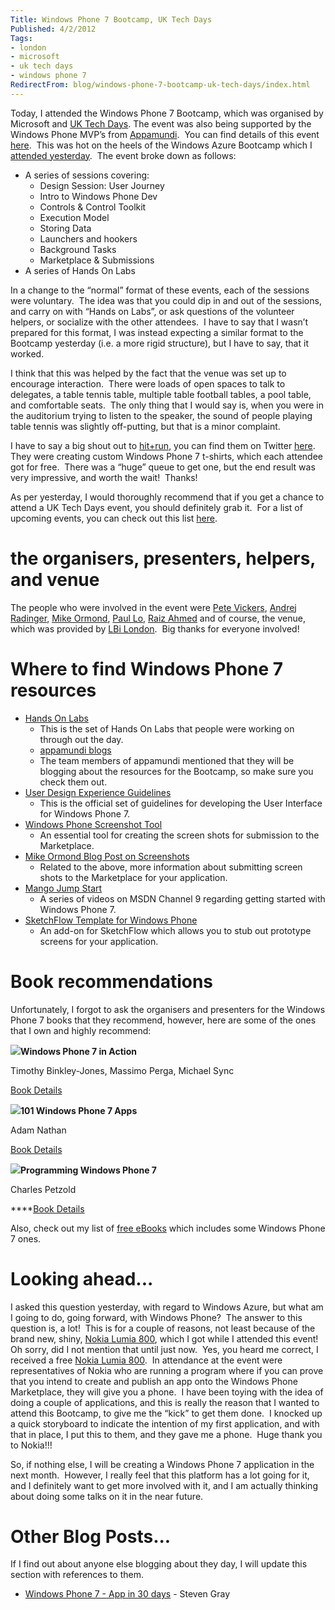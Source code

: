 ```yaml
---
Title: Windows Phone 7 Bootcamp, UK Tech Days
Published: 4/2/2012
Tags:
- london
- microsoft
- uk tech days
- windows phone 7
RedirectFrom: blog/windows-phone-7-bootcamp-uk-tech-days/index.html
---
```


Today, I attended the Windows Phone 7 Bootcamp, which was organised by Microsoft and [UK Tech Days](http://uktechdays.cloudapp.net/home.aspx). The event was also being supported by the Windows Phone MVP’s from [Appamundi](http://appamundi.com/).  You can find details of this event [here](http://uktechdays.cloudapp.net/upcoming-events/windows-phone-camp-(london).aspx).  This was hot on the heels of the Windows Azure Bootcamp which I [attended yesterday](http://www.gep13.co.uk/blog/windows-azure-bootcamp-uk-tech-days).  The event broke down as follows:

- A series of sessions covering:
  - Design Session: User Journey
  - Intro to Windows Phone Dev
  - Controls & Control Toolkit
  - Execution Model
  - Storing Data
  - Launchers and hookers
  - Background Tasks
  - Marketplace & Submissions
- A series of Hands On Labs

In a change to the “normal” format of these events, each of the sessions were voluntary.  The idea was that you could dip in and out of the sessions, and carry on with “Hands on Labs”, or ask questions of the volunteer helpers, or socialize with the other attendees.  I have to say that I wasn’t prepared for this format, I was instead expecting a similar format to the Bootcamp yesterday (i.e. a more rigid structure), but I have to say, that it worked.

I think that this was helped by the fact that the venue was set up to encourage interaction.  There were loads of open spaces to talk to delegates, a table tennis table, multiple table football tables, a pool table, and comfortable seats.  The only thing that I would say is, when you were in the auditorium trying to listen to the speaker, the sound of people playing table tennis was slightly off-putting, but that is a minor complaint.

I have to say a big shout out to [hit+run](http://www.thehitandrun.com/), you can find them on Twitter [here](https://twitter.com/#!/hnrcrew_europe).  They were creating custom Windows Phone 7 t-shirts, which each attendee got for free.  There was a “huge” queue to get one, but the end result was very impressive, and worth the wait!  Thanks!

As per yesterday, I would thoroughly recommend that if you get a chance to attend a UK Tech Days event, you should definitely grab it.  For a list of upcoming events, you can check out this list [here](http://uktechdays.cloudapp.net/upcoming-events.aspx).

# the organisers, presenters, helpers, and venue

The people who were involved in the event were [Pete Vickers](https://twitter.com/#!/petevick), [Andrej Radinger](https://twitter.com/#!/andrejrad), [Mike Ormond](http://blogs.msdn.com/b/mikeormond/), [Paul Lo](https://twitter.com/#!/paullo), [Raiz Ahmed](https://twitter.com/#!/TheRealRiaz) and of course, the venue, which was provided by [LBi London](http://www.lbi.co.uk/).  Big thanks for everyone involved!

# Where to find Windows Phone 7 resources

- [Hands On Labs](https://skydrive.live.com/?cid=1d0d7fdee8b74d9b&id=1D0D7FDEE8B74D9B!902)
  - This is the set of Hands On Labs that people were working on through out the day.
  - [appamundi blogs](http://mobileworld.appamundi.com/blogs/)
  - The team members of appamundi mentioned that they will be blogging about the resources for the Bootcamp, so make sure you check them out.
- [User Design Experience Guidelines](http://msdn.microsoft.com/en-us/library/hh202915.aspx)
  - This is the official set of guidelines for developing the User Interface for Windows Phone 7.
- [Windows Phone Screenshot Tool](http://www.innovativetechguy.com/?p=164)
  - An essential tool for creating the screen shots for submission to the Marketplace.
- [Mike Ormond Blog Post on Screenshots](http://blogs.msdn.com/b/mikeormond/archive/2011/03/30/capturing-screenshots-on-windows-phone-7.aspx)
  - Related to the above, more information about submitting screen shots to the Marketplace for your application.
- [Mango Jump Start](http://channel9.msdn.com/Series/Mango-Jump-Start)
  - A series of videos on MSDN Channel 9 regarding getting started with Windows Phone 7.
- [SketchFlow Template for Windows Phone](http://wp7sketchflow.codeplex.com/)
  - An add-on for SketchFlow which allows you to stub out prototype screens for your application.

# Book recommendations

Unfortunately, I forgot to ask the organisers and presenters for the Windows Phone 7 books that they recommend, however, here are some of the ones that I own and highly recommend:

[![](http://ws.assoc-amazon.co.uk/widgets/q?_encoding=UTF8&Format=_SL110_&ASIN=1617290092&MarketPlace=GB&ID=AsinImage&WS=1&tag=www6thprimeco-21&ServiceVersion=20070822)](http://affiliate.manning.com/idevaffiliate.php?id=1187_255)**Windows Phone 7 in Action**

Timothy Binkley-Jones, Massimo Perga, Michael Sync

[Book Details](http://affiliate.manning.com/idevaffiliate.php?id=1187_255)

[![](http://ws.assoc-amazon.co.uk/widgets/q?_encoding=UTF8&Format=_SL110_&ASIN=0672335522&MarketPlace=GB&ID=AsinImage&WS=1&tag=www6thprimeco-21&ServiceVersion=20070822)](http://www.amazon.co.uk/gp/product/0672335522/ref=as_li_ss_il?ie=UTF8&tag=www6thprimeco-21&linkCode=as2&camp=1634&creative=19450&creativeASIN=0672335522)**101 Windows Phone 7 Apps**

Adam Nathan

[Book Details](http://www.amazon.co.uk/gp/product/0672335522/ref=as_li_ss_il?ie=UTF8&tag=www6thprimeco-21&linkCode=as2&camp=1634&creative=19450&creativeASIN=0672335522)

[![](http://ws.assoc-amazon.co.uk/widgets/q?_encoding=UTF8&Format=_SL110_&ASIN=0735656673&MarketPlace=GB&ID=AsinImage&WS=1&tag=www6thprimeco-21&ServiceVersion=20070822)](http://www.amazon.co.uk/gp/product/0735656673/ref=as_li_ss_il?ie=UTF8&tag=www6thprimeco-21&linkCode=as2&camp=1634&creative=19450&creativeASIN=0735656673)**Programming Windows Phone 7**

Charles Petzold

****[Book Details](http://www.amazon.co.uk/gp/product/0735656673/ref=as_li_ss_il?ie=UTF8&tag=www6thprimeco-21&linkCode=as2&camp=1634&creative=19450&creativeASIN=0735656673)

Also, check out my list of [free eBooks](http://www.gep13.co.uk/blog/free-ebooks) which includes some Windows Phone 7 ones.

# Looking ahead...

I asked this question yesterday, with regard to Windows Azure, but what am I going to do, going forward, with Windows Phone?  The answer to this question is, a lot!  This is for a couple of reasons, not least because of the brand new, shiny, [Nokia Lumia 800](http://www.nokia.com/gb-en/products/phone/lumia800?sissr=1#), which I got while I attended this event!  Oh sorry, did I not mention that until just now.  Yes, you heard me correct, I received a free [Nokia Lumia 800](http://www.nokia.com/gb-en/products/phone/lumia800?sissr=1#).  In attendance at the event were representatives of Nokia who are running a program where if you can prove that you intend to create and publish an app onto the Windows Phone Marketplace, they will give you a phone.  I have been toying with the idea of doing a couple of applications, and this is really the reason that I wanted to attend this Bootcamp, to give me the “kick” to get them done.  I knocked up a quick storyboard to indicate the intention of my first application, and with that in place, I put this to them, and they gave me a phone.  Huge thank you to Nokia!!!

So, if nothing else, I will be creating a Windows Phone 7 application in the next month.  However, I really feel that this platform has a lot going for it, and I definitely want to get more involved with it, and I am actually thinking about doing some talks on it in the near future.

# Other Blog Posts...

If I find out about anyone else blogging about they day, I will update this section with references to them.

- [Windows Phone 7 - App in 30 days](http://bigdatatoolkit.org/2012/02/03/wp7-kick-of/) - Steven Gray


